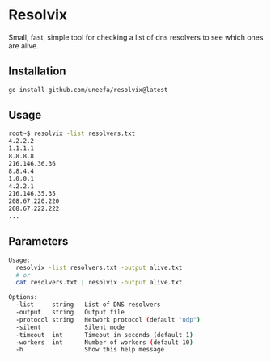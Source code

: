 # Resolvix

Small, fast, simple tool for checking a list of dns resolvers to see which ones are alive.

## Installation

```sh
go install github.com/uneefa/resolvix@latest
```

## Usage

```sh
root~$ resolvix -list resolvers.txt
4.2.2.2
1.1.1.1
8.8.8.8
216.146.36.36
8.8.4.4
1.0.0.1
4.2.2.1
216.146.35.35
208.67.220.220
208.67.222.222
...
```

## Parameters

```sh
Usage:
  resolvix -list resolvers.txt -output alive.txt
  # or
  cat resolvers.txt | resolvix -output alive.txt

Options:
  -list     string   List of DNS resolvers
  -output   string   Output file
  -protocol string   Network protocol (default "udp")
  -silent            Silent mode
  -timeout  int      Timeout in seconds (default 1)
  -workers  int      Number of workers (default 10)
  -h                 Show this help message
```

